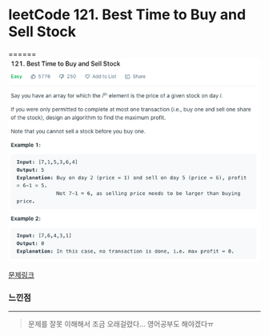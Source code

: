 # leetCode 121. Best Time to Buy and Sell Stock
======
![문제이미지](https://github.com/pointehd/Algorithm/blob/master/src/month2007/img/200830.png?raw=true)

[문제링크](https://leetcode.com/problems/best-time-to-buy-and-sell-stock)

### 느낀점
------
> 문제를 잘못 이해해서 조금 오래걸렸다... 영어공부도 해야겠다ㅠ
